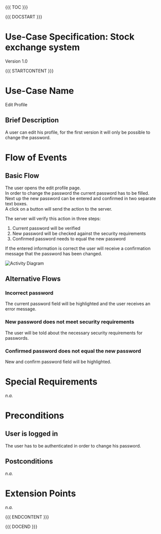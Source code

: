 {{{ TOC }}}


{{{ DOCSTART }}}

# Use-Case Specification: Stock exchange system

Version 1.0

{{{ STARTCONTENT }}}

# Use-Case Name 
Edit Profile
## 	Brief Description
A user can edit his profile, for the first version it will only be possible to change the password.

# Flow of Events
## 	Basic Flow
The user opens the edit profile page.  
In order to change the password the current password has to be filled.  
Next up the new password can be entered and confirmed in two separate text boxes.  
A click on a button will send the action to the server.  

The server will verify this action in three steps:  
1. Current password will be verified  
2. New password will be checked against the security requirements  
3. Confirmed password needs to equal the new password  

If the entered information is correct the user will receive a confirmation message that the password has been changed.

![Activity Diagram](http://blog.broking.club/wp-content/uploads/2014/10/Activity-Diagram-Edit-Profile.png)

## 	Alternative Flows
### Incorrect password
The current password field will be highlighted and the user receives an error message.

### New password does not meet security requirements
The user will be told about the necessary security requirements for passwords.

### Confirmed password does not equal the new password
New and confirm password field will be highlighted.

# Special Requirements
*n.a.*

# Preconditions
## User is logged in
The user has to be authenticated in order to change his password.

## Postconditions
*n.a.*

# Extension Points
*n.a.*

{{{ ENDCONTENT }}}

{{{ DOCEND }}}




